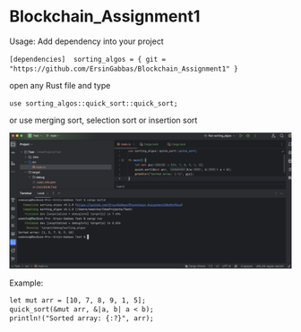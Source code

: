 # Blockchain_Assignment1
Usage:
Add dependency into your project


``
[dependencies] 
sorting_algos = { git = "https://github.com/ErsinGabbas/Blockchain_Assignment1" }
``

open any Rust file and type


``
use sorting_algos::quick_sort::quick_sort;
``

or use merging sort, selection sort or insertion sort

![Alt Text](image.png)

Example:
```
let mut arr = [10, 7, 8, 9, 1, 5];
quick_sort(&mut arr, &|a, b| a < b);
println!("Sorted array: {:?}", arr);
```
